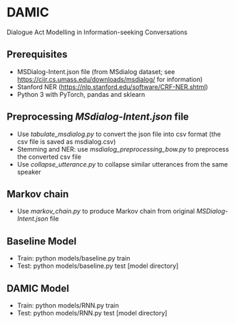 # DAMIC
Dialogue Act Modelling in Information-seeking Conversations

## Prerequisites
- MSDialog-Intent.json file (from MSdialog dataset; see https://ciir.cs.umass.edu/downloads/msdialog/ for information)
- Stanford NER (https://nlp.stanford.edu/software/CRF-NER.shtml)
- Python 3 with PyTorch, pandas and sklearn 


## Preprocessing *MSdialog-Intent.json* file
- Use *tabulate_msdialog.py* to convert the json file into csv format (the csv file is saved as msdialog.csv)
- Stemming and NER: use *msdialog_preprocessing_bow.py* to preprocess the converted csv file
- Use *collapse_utterance.py* to collapse similar utterances from the same speaker


## Markov chain
- Use *markov_chain.py* to produce Markov chain from original *MSDialog-Intent.json* file

## Baseline Model
- Train: python models/baseline.py train
- Test: python models/baseline.py test [model directory]

## DAMIC Model
- Train: python models/RNN.py train
- Test: python models/RNN.py test [model directory]
